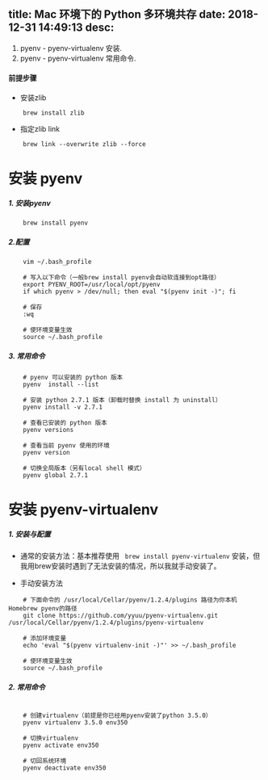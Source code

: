 title: Mac 环境下的 Python 多环境共存
date: 2018-12-31 14:49:13
desc:
---

1. pyenv - pyenv-virtualenv 安装.
2. pyenv - pyenv-virtualenv 常用命令.

<!--more-->

#### 前提步骤

* 安装zlib

```
    brew install zlib
```
* 指定zlib link

```
    brew link --overwrite zlib --force
```



# 安装 pyenv
##### 1. 安装pyenv
```
    brew install pyenv
```
##### 2.配置
```
    vim ~/.bash_profile

    # 写入以下命令（一般brew install pyenv会自动软连接到opt路径）
    export PYENV_ROOT=/usr/local/opt/pyenv
    if which pyenv > /dev/null; then eval "$(pyenv init -)"; fi

    # 保存
    :wq

    # 使环境变量生效
    source ~/.bash_profile
```
##### 3. 常用命令
```
    # pyenv 可以安装的 python 版本
    pyenv  install --list

    # 安装 python 2.7.1 版本（卸载时替换 install 为 uninstall）
    pyenv install -v 2.7.1

    # 查看已安装的 python 版本
    pyenv versions

    # 查看当前 pyenv 使用的环境
    pyenv version

    # 切换全局版本（另有local shell 模式）
    pyenv global 2.7.1
```

# 安装 pyenv-virtualenv
##### 1. 安装与配置
* 通常的安装方法：基本推荐使用 ` brew install pyenv-virtualenv` 安装，但我用brew安装时遇到了无法安装的情况，所以我就手动安装了。

* 手动安装方法

```
    # 下面命令的 /usr/local/Cellar/pyenv/1.2.4/plugins 路径为你本机Homebrew pyenv的路径
    git clone https://github.com/yyuu/pyenv-virtualenv.git /usr/local/Cellar/pyenv/1.2.4/plugins/pyenv-virtualenv

    # 添加环境变量
    echo 'eval "$(pyenv virtualenv-init -)"' >> ~/.bash_profile

    # 使环境变量生效
    source ~/.bash_profile
```

##### 2. 常用命令
```

    # 创建virtualenv（前提是你已经用pyenv安装了python 3.5.0）
    pyenv virtualenv 3.5.0 env350

    # 切换virtualenv
    pyenv activate env350

    # 切回系统环境
    pyenv deactivate env350
```
